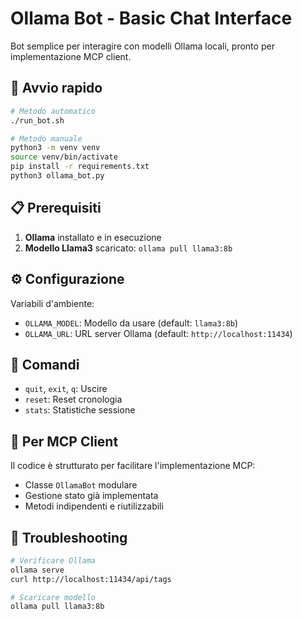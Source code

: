 # Ollama Bot - Basic Chat Interface

Bot semplice per interagire con modelli Ollama locali, pronto per implementazione MCP client.

## 🚀 Avvio rapido

```bash
# Metodo automatico
./run_bot.sh

# Metodo manuale
python3 -m venv venv
source venv/bin/activate
pip install -r requirements.txt
python3 ollama_bot.py
```

## 📋 Prerequisiti

1. **Ollama** installato e in esecuzione
2. **Modello Llama3** scaricato: `ollama pull llama3:8b`

## ⚙️ Configurazione

Variabili d'ambiente:
- `OLLAMA_MODEL`: Modello da usare (default: `llama3:8b`)
- `OLLAMA_URL`: URL server Ollama (default: `http://localhost:11434`)

## 💬 Comandi

- `quit`, `exit`, `q`: Uscire
- `reset`: Reset cronologia
- `stats`: Statistiche sessione

## 🔄 Per MCP Client

Il codice è strutturato per facilitare l'implementazione MCP:
- Classe `OllamaBot` modulare
- Gestione stato già implementata
- Metodi indipendenti e riutilizzabili

## 🐛 Troubleshooting

```bash
# Verificare Ollama
ollama serve
curl http://localhost:11434/api/tags

# Scaricare modello
ollama pull llama3:8b
``` 